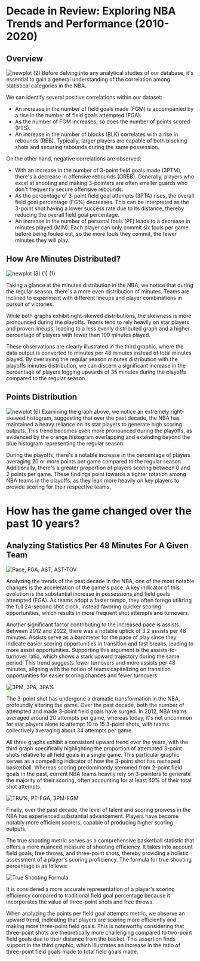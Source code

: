 # Decade in Review: Exploring NBA Trends and Performance (2010-2020)
## Overview
![newplot (2)](https://github.com/andychn10/NBA-Data-Project/assets/137304001/5f5f51a7-a1b9-40fd-bc44-befc5b7a5576)
Before delving into any analytical studies of our database, it's essential to gain a general understanding of the correlation among statistical categories in the NBA.

We can identify several positive correlations within our dataset:

- An increase in the number of field goals made (FGM) is accompanied by a rise in the number of field goals attempted (FGA).
- As the number of FGM increases, so does the number of points scored (PTS).
- An increase in the number of blocks (BLK) correlates with a rise in rebounds (REB). Typically, larger players are capable of both blocking shots and securing rebounds during the same possession.

On the other hand, negative correlations are observed:

- With an increase in the number of 3-point field goals made (3PTM), there's a decrease in offensive rebounds (OREB). Generally, players who excel at shooting and making 3-pointers are often smaller guards who don't frequently secure offensive rebounds.
- As the percentage of 3-point field goal attempts (3PTA) rises, the overall field goal percentage (FG%) decreases. This can be interpreted as the 3-point shot having a lower success rate due to its distance, thereby reducing the overall field goal percentage.
- An increase in the number of personal fouls (PF) leads to a decrease in minutes played (MIN). Each player can only commit six fouls per game before being fouled out, so the more fouls they commit, the fewer minutes they will play.

## How Are Minutes Distributed?
![newplot (3) (1) (1)](https://github.com/andychn10/NBA-Data-Project/assets/137304001/d0d5c85d-6f93-4b28-a3fe-efcabd6db64b)

Taking a glance at the minutes distribution in the NBA, we notice that during the regular season, there's a more even distribution of minutes. Teams are inclined to experiment with different lineups and player combinations in pursuit of victories.

While both graphs exhibit right-skewed distributions, the skewness is more pronounced during the playoffs. Teams tend to rely heavily on star players and proven lineups, leading to a less evenly distributed graph and a higher percentage of players with fewer than 100 minutes played.

These observations are clearly illustrated in the third graphic, where the data output is converted to minutes per 48 minutes instead of total minutes played. By overlaying the regular season minutes distribution with the playoffs minutes distribution, we can discern a significant increase in the percentage of players logging upwards of 35 minutes during the playoffs compared to the regular season.

## Points Distribution
![newplot (6)](https://github.com/andychn10/NBA-Data-Project/assets/137304001/89cdf040-87a6-4bb0-b09b-047cff6d1a2a)
Examining the graph above, we notice an extremely right-skewed histogram, suggesting that over the past decade, the NBA has maintained a heavy reliance on its star players to generate high scoring outputs. This trend becomes even more pronounced during the playoffs, as evidenced by the orange histogram overlapping and extending beyond the blue histogram representing the regular season.

During the playoffs, there's a notable increase in the percentage of players averaging 20 or more points per game compared to the regular season. Additionally, there's a greater proportion of players scoring between 0 and 2 points per game. These findings point towards a tighter rotation among NBA teams in the playoffs, as they lean more heavily on key players to provide scoring for their respective teams.

# How has the game changed over the past 10 years?
## Analyzing Statistics Per 48 Minutes For A Given Team

![Pace, FGA, AST, AST-TOV](https://github.com/andychn10/NBA-Data-Project/assets/137304001/fb2bf51d-07ca-478d-b3e0-c245558fd7c7)

Analyzing the trends of the past decade in the NBA, one of the most notable changes is the acceleration of the game's pace. A key indicator of this evolution is the substantial increase in possessions and field goals attempted (FGA). As teams adopt a faster tempo, they often forego utilizing the full 24-second shot clock, instead favoring quicker scoring opportunities, which results in more frequent shot attempts and turnovers.

Another significant factor contributing to the increased pace is assists. Between 2012 and 2022, there was a notable uptick of 3.2 assists per 48 minutes. Assists serve as a barometer for the pace of play since they indicate easier scoring opportunities in transition and fast breaks, leading to more assist opportunities. Supporting this argument is the assists-to-turnover ratio, which shows a stark upward trajectory during the same period. This trend suggests fewer turnovers and more assists per 48 minutes, aligning with the notion of teams capitalizing on transition opportunities for easier scoring chances and fewer turnovers.

![3PM, 3PA, 3PA%](https://github.com/andychn10/NBA-Data-Project/assets/137304001/f4bdfe95-49e8-4c32-a5ae-59b16b6706f8)

The 3-point shot has undergone a dramatic transformation in the NBA, profoundly altering the game. Over the past decade, both the number of attempted and made 3-point field goals have surged. In 2012, NBA teams averaged around 20 attempts per game, whereas today, it's not uncommon for star players alone to attempt 10 to 15 3-point shots, with teams collectively averaging about 34 attempts per game.

All three graphs exhibit a consistent upward trend over the years, with the third graph specifically highlighting the proportion of attempted 3-point shots relative to all field goals in a single game. This particular graphic serves as a compelling indicator of how the 
3-point shot has reshaped basketball. Whereas scoring predominantly stemmed from 2-point field goals in the past, current NBA teams heavily rely on 3-pointers to generate the majority of their scoring, often accounting for at least 40% of their total shot attempts.

![TRU%, PT-FGA, 3PM-FGM](https://github.com/andychn10/NBA-Data-Project/assets/137304001/24a84df8-81c2-4a60-9a7d-48b817c02d62)

Finally, over the past decade, the level of talent and scoring prowess in the NBA has experienced substantial advancement. Players have become notably more efficient scorers, capable of producing higher scoring outputs.

The true shooting metric serves as a comprehensive basketball statistic that offers a more nuanced measure of shooting efficiency. It takes into account field goals, free throws, and three-point shots, thereby providing a holistic assessment of a player's scoring proficiency. The formula for true shooting percentage is as follows:

![True Shooting Formula](https://github.com/andychn10/NBA-Data-Project/assets/137304001/1d3f8990-aabf-4f3d-991f-d3b44bf7a2c0)

It is considered a more accurate representation of a player's scoring efficiency compared to traditional field goal percentage because it incorporates the value of three-point shots and free throws.

When analyzing the points per field goal attempts metric, we observe an upward trend, indicating that players are scoring more efficiently and making more three-point field goals. This is noteworthy considering that three-point shots are theoretically more challenging compared to two-point field goals due to their distance from the basket. This assertion finds support in the third graphic, which illustrates an increase in the ratio of three-point field goals made to total field goals made.

